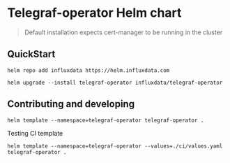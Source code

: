 # Telegraf-operator Helm chart

> Default installation expects cert-manager to be running in the cluster

## QuickStart

```console
helm repo add influxdata https://helm.influxdata.com

helm upgrade --install telegraf-operator influxdata/telegraf-operator

```

## Contributing and developing

```shell
helm template --namespace=telegraf-operator telegraf-operator .
```

Testing CI template
```shell
helm template --namespace=telegraf-operator --values=./ci/values.yaml telegraf-operator .
```
